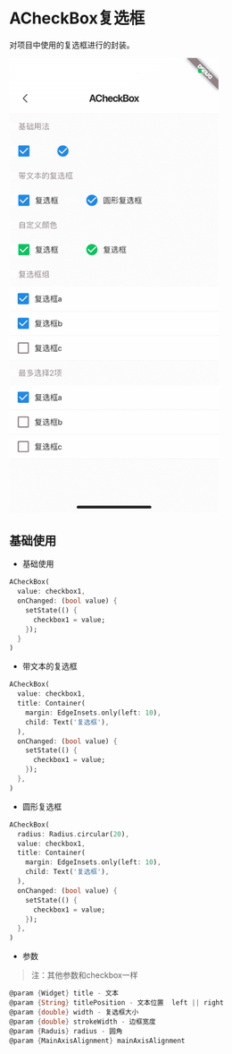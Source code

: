<!--
 * @Author: meetqy
 * @since: 2019-09-02 15:23:17
 * @lastTime: 2019-09-20 14:09:11
 * @LastEditors: meetqy
 -->
# ACheckBox复选框

对项目中使用的复选框进行的封装。

<img src="./acheckbox.PNG" width="375"/>

## 基础使用

- 基础使用

``` dart
ACheckBox(
  value: checkbox1,
  onChanged: (bool value) {
    setState(() {
      checkbox1 = value;
    });
  }
)
```

- 带文本的复选框

``` dart
ACheckBox(
  value: checkbox1,
  title: Container(
    margin: EdgeInsets.only(left: 10),
    child: Text('复选框'),
  ),
  onChanged: (bool value) {
    setState(() {
      checkbox1 = value;
    });
  },
)
```

- 圆形复选框

``` dart
ACheckBox(
  radius: Radius.circular(20),
  value: checkbox1,
  title: Container(
    margin: EdgeInsets.only(left: 10),
    child: Text('复选框'),
  ),
  onChanged: (bool value) {
    setState(() {
      checkbox1 = value;
    });
  },
)
```

- 参数 

  
> 注：其他参数和checkbox一样
``` dart
@param {Widget} title - 文本
@param {String} titlePosition - 文本位置  left || right
@param {double} width - 复选框大小
@param {double} strokeWidth - 边框宽度
@param {Raduis} radius - 圆角
@param {MainAxisAlignment} mainAxisAlignment
```